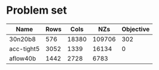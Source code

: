 # Problem set 


| Name        | Rows     | Cols     |      NZs | Objective |
|-------------|----------|----------|----------|-----------|
| 30n20b8     |      576 |    18380 |   109706 |       302 |
| acc-tight5  |     3052 |     1339 |    16134 |         0 |
|   aflow40b  |     1442 |     2728 |     6783 |      

